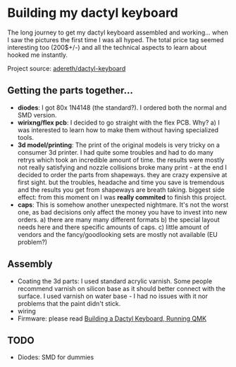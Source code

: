 #   Building my dactyl keyboard
The long journey to get my dactyl keyboard assembled and working... when I saw the pictures the first time I was all hyped. The total price tag seemed interesting too (200$+/-) and all the technical aspects to learn about hooked me instantly. 

Project source: [adereth/dactyl-keyboard](https://github.com/adereth/dactyl-keyboard)

## Getting the parts together...
- **diodes**: I got 80x 1N4148 (the standard?). I ordered both the normal and SMD version.
- **wirixng/flex pcb**: I decided to go straight with the flex PCB. Why? a) I was interested to learn how to make them without having specialized tools. 
- **3d model/printing**: The print of the original models is very tricky on a consumer 3d printer. I had quite some troubles and had to do many retrys which took an incredible amount of time. the results were mostly not really satisfying and nozzle collisions broke many print - at the end I decided to order the parts from shapeways. they are crazy expensive at first sight. but the troubles, headache and time you save is tremendous and the results you get from shapeways are breath taking. biggest side effect: from this moment on I was __really commited__ to finish this project.
- **caps**: This is somehow another unexpected nightmare. It's not the worst one, as bad decisions only affect the money you have to invest into new orders. 
a) there are many many different formats 
b) the special layout needs here and there specific amounts of caps. 
c) little amount of vendors and the fancy/goodlooking sets are mostly not available (EU problem?)

## Assembly
- Coating the 3d parts: I used standard acrylic varnish. Some people recommend varnish on silicon base as it should better connect with the surface. I used varnish on water base - I had no issues with it nor problems that the paint didn't stick.
- wiring
- Firmware: please read [Building a Dactyl Keyboard, Running QMK](http://joedevivo.com/2017/05/20/building-a-qmk-dactyl.html)

## TODO
- Diodes: SMD for dummies
